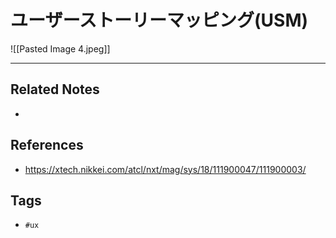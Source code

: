 # ユーザーストーリーマッピング(USM)
![[Pasted Image 4.jpeg]]

---
## Related Notes
- 

## References
- https://xtech.nikkei.com/atcl/nxt/mag/sys/18/111900047/111900003/


## Tags
- `#ux` 